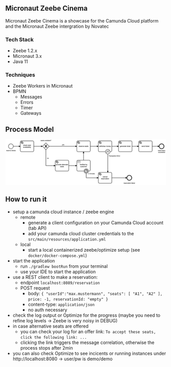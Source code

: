 ## Micronaut Zeebe Cinema
Micronaut Zeebe Cinema is a showcase for the Camunda Cloud platform and the Micronaut Zeebe intergration by Novatec

### Tech Stack
- Zeebe 1.2.x
- Micronaut 3.x
- Java 11

### Techniques
- Zeebe Workers in Micronaut
- BPMN
    - Messages
    - Errors
    - Timer
    - Gateways

## Process Model
<img alt="process model" src="src/main/resources/reserve-tickets.png" width="900">

## How to run it
- setup a camunda cloud instance / zeebe engine
    - remote
        - generate a client configuration on your Camunda Cloud account (tab API)
        - add your camunda cloud cluster credentials to the `src/main/resources/application.yml`
    - local
        - start a local containerized zeebe/optimize setup (see `docker/docker-compose.yml`)
- start the application
    - run `./gradlew bootRun` from your terminal
    - use your IDE to start the application
- use a REST client to make a reservation:
    - endpoint `localhost:8089/reservation`
    - POST request
        - body: `{ "userId":"max.mustermann", "seats": [ "A1", "A2" ], price: -1, reservationId: "empty" }`
        - content-type: `application/json`
        - no auth necessary
- check the log output or Optimize for the progress (maybe you need to refine log levels -> Zeebe is very noisy in DEBUG)
- in case alternative seats are offered 
    - you can check your log for an offer link: `To accept these seats, click the following link: ...`
    - clicking the link triggers the message correlation, otherwise the process stops after 2min
- you can also check Optimize to see incicents or running instances under http://localhost:8080 -> user/pw is demo/demo
